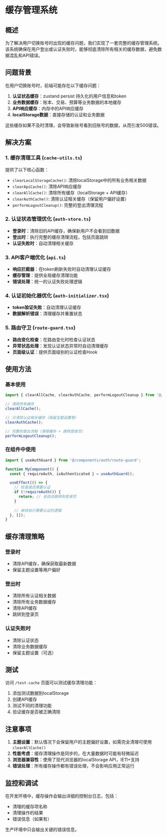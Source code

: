 # 缓存管理系统

## 概述

为了解决用户切换账号时出现的缓存问题，我们实现了一套完整的缓存管理系统。该系统确保在用户登出或认证失败时，能够彻底清除所有相关的缓存数据，避免数据混乱和API错误。

## 问题背景

在用户切换账号时，前端可能存在以下缓存问题：

1. **认证状态缓存**：zustand persist 持久化的用户信息和token
2. **业务数据缓存**：账本、交易、预算等业务数据的本地缓存
3. **API响应缓存**：内存中的API响应缓存
4. **localStorage数据**：直接存储的认证和业务数据

这些缓存如果不及时清理，会导致新账号看到旧账号的数据，从而引发500错误。

## 解决方案

### 1. 缓存清理工具 (`cache-utils.ts`)

提供了以下核心函数：

- `clearLocalStorageCache()`: 清除localStorage中的所有业务相关数据
- `clearApiCache()`: 清除API响应缓存
- `clearAllCache()`: 清除所有缓存（localStorage + API缓存）
- `clearAuthCache()`: 清除认证相关缓存（保留用户偏好设置）
- `performLogoutCleanup()`: 完整的登出清理流程

### 2. 认证状态管理优化 (`auth-store.ts`)

- **登录时**：清除旧的API缓存，确保新用户不会看到旧数据
- **登出时**：执行完整的缓存清理流程，包括页面跳转
- **认证失败时**：自动清理相关缓存

### 3. API客户端优化 (`api.ts`)

- **响应拦截器**：在token刷新失败时自动清理认证缓存
- **缓存管理**：提供全局缓存清理功能
- **错误处理**：统一的认证失败处理逻辑

### 4. 认证初始化器优化 (`auth-initializer.tsx`)

- **token验证失败**：自动清理认证缓存
- **数据解析错误**：清理缓存并重置状态

### 5. 路由守卫 (`route-guard.tsx`)

- **路由变化检查**：在路由变化时检查认证状态
- **异常状态处理**：发现认证状态异常时自动清理缓存
- **页面级认证**：提供页面级别的认证检查Hook

## 使用方法

### 基本使用

```typescript
import { clearAllCache, clearAuthCache, performLogoutCleanup } from '@/utils/cache-utils';

// 清除所有缓存
clearAllCache();

// 只清除认证相关缓存（保留主题设置等）
clearAuthCache();

// 完整的登出流程（清理缓存 + 跳转登录页）
performLogoutCleanup();
```

### 在组件中使用

```typescript
import { useAuthGuard } from '@/components/auth/route-guard';

function MyComponent() {
  const { requireAuth, isAuthenticated } = useAuthGuard();

  useEffect(() => {
    // 检查是否需要认证
    if (!requireAuth()) {
      return; // 会自动跳转到登录页
    }
    
    // 继续执行需要认证的逻辑
  }, []);
}
```

## 缓存清理策略

### 登录时
- 清除API缓存，确保获取最新数据
- 保留主题设置等用户偏好

### 登出时
- 清除所有认证相关数据
- 清除所有业务数据缓存
- 清除API缓存
- 跳转到登录页

### 认证失败时
- 清除认证状态
- 清除业务数据缓存
- 保留主题设置（可选）

## 测试

访问 `/test-cache` 页面可以测试缓存清理功能：

1. 添加测试数据到localStorage
2. 创建API缓存
3. 测试不同的清理功能
4. 验证缓存是否被正确清除

## 注意事项

1. **主题设置**：默认情况下会保留用户的主题偏好设置，如需完全清理可使用 `clearAllCache()`
2. **性能考虑**：缓存清理操作是同步的，在大量数据时可能有轻微延迟
3. **浏览器兼容性**：使用了现代浏览器的localStorage API，IE11+支持
4. **错误处理**：所有缓存操作都有错误处理，不会影响应用正常运行

## 监控和调试

在开发环境中，缓存操作会输出详细的控制台日志，包括：

- 清理的缓存项名称
- 清理操作的结果
- 错误信息（如果有）

生产环境中只会输出关键的错误信息。
